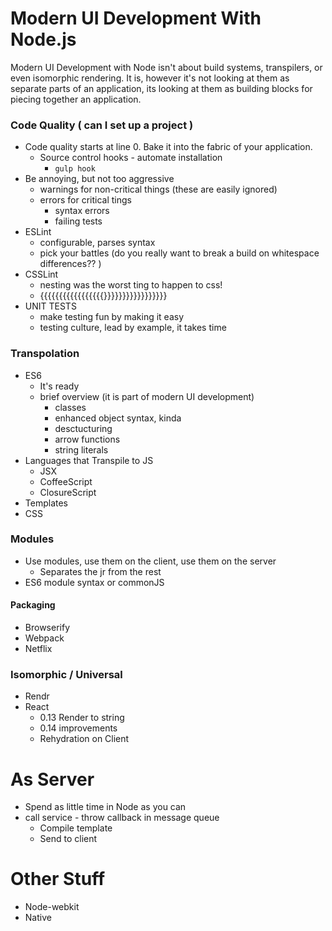 # Modern UI Development With Node.js
Modern UI Development with Node isn't about build systems, transpilers, or even isomorphic rendering.  It is,
however it's not looking at them as separate parts of an application, its looking at them as building blocks
for piecing together an application.

### Code Quality  ( can I set up a project )
* Code quality starts at line 0.  Bake it into the fabric of your application.
  * Source control hooks - automate installation
    * `gulp hook`
* Be annoying, but not too aggressive
  * warnings for non-critical things (these are easily ignored)
  * errors for critical tings
    * syntax errors
    * failing tests
* ESLint
  * configurable, parses syntax
  * pick your battles (do you really want to break a build on whitespace differences?? )
* CSSLint
  * nesting was the worst ting to happen to css!
  * {{{{{{{{{{{{{{{{{}}}}}}}}}}}}}}}}}
* UNIT TESTS
  * make testing fun by making it easy
  * testing culture, lead by example, it takes time
### Transpolation
* ES6
  * It's ready
  * brief overview (it is part of modern UI development)
    * classes
    * enhanced object syntax, kinda
    * desctucturing
    * arrow functions
    * string literals
* Languages that Transpile to JS
  * JSX
  * CoffeeScript
  * ClosureScript
* Templates
* CSS
### Modules
* Use modules, use them on the client, use them on the server
  * Separates the jr from the rest
* ES6 module syntax or commonJS
#### Packaging
* Browserify
* Webpack
* Netflix
### Isomorphic / Universal
* Rendr
* React
  * 0.13 Render to string
  * 0.14 improvements
  * Rehydration on Client
# As Server
* Spend as little time in Node as  you can
* call service - throw callback in message queue
  * Compile template
  * Send to client
# Other Stuff
* Node-webkit
* Native
